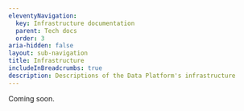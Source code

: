 ```yaml
---
eleventyNavigation:
  key: Infrastructure documentation
  parent: Tech docs
  order: 3
aria-hidden: false  
layout: sub-navigation
title: Infrastructure
includeInBreadcrumbs: true
description: Descriptions of the Data Platform's infrastructure
---
```


Coming soon.